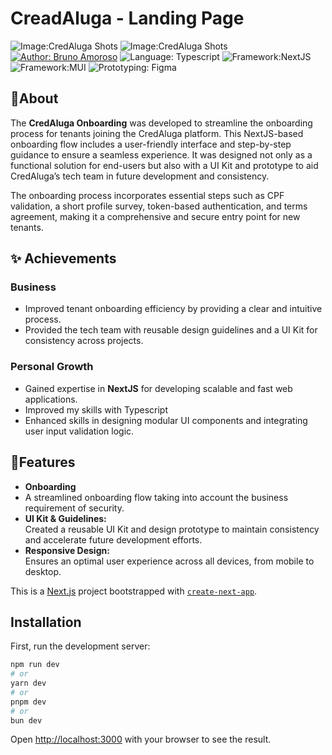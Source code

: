 # CreadAluga - Landing Page
![Image:CredAluga Shots](https://i.postimg.cc/nrb3HZYz/Mock-Onboarding-Mobile.png)
![Image:CredAluga Shots](https://i.postimg.cc/qqTxPw46/Mock-Onboarding-Desktop.png)
 [![Author: Bruno Amoroso](https://img.shields.io/badge/Bruno%20Amoroso-14b8a6?label=Author&style=for-the-badge)](https://www.linkedin.com/in/amorosobruno) ![Language: Typescript](https://img.shields.io/badge/TYPESCRIPT-3178C6?label=LANGUAGE&style=for-the-badge&logo=typescript&logoColor=ffffff)
![Framework:NextJS](https://img.shields.io/badge/Next%20JS-000000?label=FRAMEWORK&style=for-the-badge&logo=nextdotjs) ![Framework:MUI](https://img.shields.io/badge/Material%20UI%20[MUI]-0062c3?label=FRAMEWORK&style=for-the-badge&logo=materialdesign&logoColor=FFFFFF) ![Prototyping: Figma](https://img.shields.io/badge/FIGMA-F24E1E?label=PROTOTYPING&style=for-the-badge&logo=figma&logoColor=ffffff)  

## 📌About

The **CredAluga Onboarding** was developed to streamline the onboarding process for tenants joining the CredAluga platform. This NextJS-based onboarding flow includes a user-friendly interface and step-by-step guidance to ensure a seamless experience. It was designed not only as a functional solution for end-users but also with a UI Kit and prototype to aid CredAluga’s tech team in future development and consistency.

The onboarding process incorporates essential steps such as CPF validation, a short profile survey, token-based authentication, and terms agreement, making it a comprehensive and secure entry point for new tenants.

## ✨ Achievements
### Business
-   Improved tenant onboarding efficiency by providing a clear and intuitive process.
-   Provided the tech team with reusable design guidelines and a UI Kit for consistency across projects.
### Personal Growth
-   Gained expertise in **NextJS** for developing scalable and fast web applications.
-   Improved my skills with Typescript
-   Enhanced skills in designing modular UI components and integrating user input validation logic.

## 🚀Features
- **Onboarding**
- A streamlined onboarding flow taking into account the business requirement of security.
- **UI Kit & Guidelines:**  
Created a reusable UI Kit and design prototype to maintain consistency and accelerate future development efforts.
-   **Responsive Design:**  
Ensures an optimal user experience across all devices, from mobile to desktop.

This is a [Next.js](https://nextjs.org/) project bootstrapped with [`create-next-app`](https://github.com/vercel/next.js/tree/canary/packages/create-next-app).

## Installation

First, run the development server:

```bash
npm run dev
# or
yarn dev
# or
pnpm dev
# or
bun dev
```

Open [http://localhost:3000](http://localhost:3000) with your browser to see the result.

